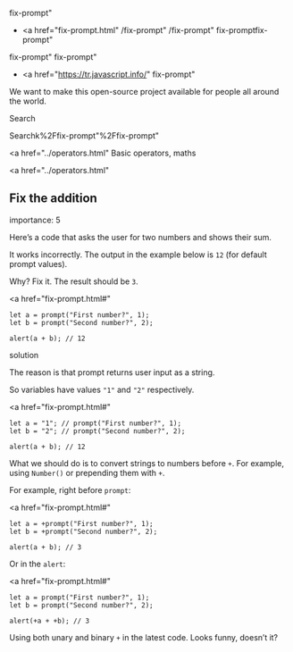 fix-prompt"

-   <a href="fix-prompt.html"
    /fix-prompt"
    /fix-prompt"
    fix-promptfix-prompt"

<!-- -->

fix-prompt"
fix-prompt"

-   <a href="https://tr.javascript.info/"
    fix-prompt"

We want to make this open-source project available for people all around the world.

Search

Searchk%2Ffix-prompt"%2Ffix-prompt" </a>

<a href="../operators.html" Basic operators, maths</span></a>

<a href="../operators.html"

## Fix the addition

<span class="task__importance" title="How important is the task, from 1 to 5">importance: 5</span>

Here’s a code that asks the user for two numbers and shows their sum.

It works incorrectly. The output in the example below is `12` (for default prompt values).

Why? Fix it. The result should be `3`.

<a href="fix-prompt.html#"
<a href="fix-prompt.html#" class="toolbar__button toolbar__button_edit" title="open in sandbox"></a>

    let a = prompt("First number?", 1);
    let b = prompt("Second number?", 2);

    alert(a + b); // 12

solution

The reason is that prompt returns user input as a string.

So variables have values `"1"` and `"2"` respectively.

<a href="fix-prompt.html#"
<a href="fix-prompt.html#" class="toolbar__button toolbar__button_edit" title="open in sandbox"></a>

    let a = "1"; // prompt("First number?", 1);
    let b = "2"; // prompt("Second number?", 2);

    alert(a + b); // 12

What we should do is to convert strings to numbers before `+`. For example, using `Number()` or prepending them with `+`.

For example, right before `prompt`:

<a href="fix-prompt.html#"
<a href="fix-prompt.html#" class="toolbar__button toolbar__button_edit" title="open in sandbox"></a>

    let a = +prompt("First number?", 1);
    let b = +prompt("Second number?", 2);

    alert(a + b); // 3

Or in the `alert`:

<a href="fix-prompt.html#"
<a href="fix-prompt.html#" class="toolbar__button toolbar__button_edit" title="open in sandbox"></a>

    let a = prompt("First number?", 1);
    let b = prompt("Second number?", 2);

    alert(+a + +b); // 3

Using both unary and binary `+` in the latest code. Looks funny, doesn’t it?
